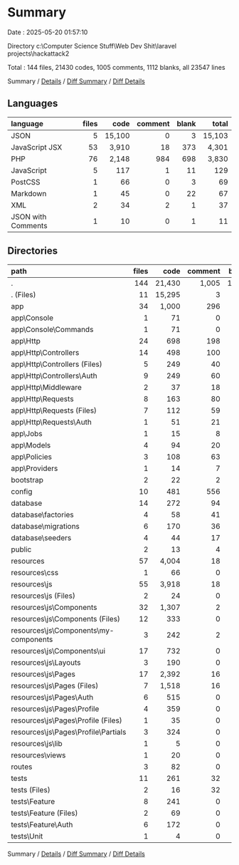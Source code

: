 # Summary

Date : 2025-05-20 01:57:10

Directory c:\\Computer Science Stuff\\Web Dev Shit\\laravel projects\\hackattack2

Total : 144 files,  21430 codes, 1005 comments, 1112 blanks, all 23547 lines

Summary / [Details](details.md) / [Diff Summary](diff.md) / [Diff Details](diff-details.md)

## Languages
| language | files | code | comment | blank | total |
| :--- | ---: | ---: | ---: | ---: | ---: |
| JSON | 5 | 15,100 | 0 | 3 | 15,103 |
| JavaScript JSX | 53 | 3,910 | 18 | 373 | 4,301 |
| PHP | 76 | 2,148 | 984 | 698 | 3,830 |
| JavaScript | 5 | 117 | 1 | 11 | 129 |
| PostCSS | 1 | 66 | 0 | 3 | 69 |
| Markdown | 1 | 45 | 0 | 22 | 67 |
| XML | 2 | 34 | 2 | 1 | 37 |
| JSON with Comments | 1 | 10 | 0 | 1 | 11 |

## Directories
| path | files | code | comment | blank | total |
| :--- | ---: | ---: | ---: | ---: | ---: |
| . | 144 | 21,430 | 1,005 | 1,112 | 23,547 |
| . (Files) | 11 | 15,295 | 3 | 34 | 15,332 |
| app | 34 | 1,000 | 296 | 284 | 1,580 |
| app\\Console | 1 | 71 | 0 | 24 | 95 |
| app\\Console\\Commands | 1 | 71 | 0 | 24 | 95 |
| app\\Http | 24 | 698 | 198 | 187 | 1,083 |
| app\\Http\\Controllers | 14 | 498 | 100 | 129 | 727 |
| app\\Http\\Controllers (Files) | 5 | 249 | 40 | 63 | 352 |
| app\\Http\\Controllers\\Auth | 9 | 249 | 60 | 66 | 375 |
| app\\Http\\Middleware | 2 | 37 | 18 | 10 | 65 |
| app\\Http\\Requests | 8 | 163 | 80 | 48 | 291 |
| app\\Http\\Requests (Files) | 7 | 112 | 59 | 34 | 205 |
| app\\Http\\Requests\\Auth | 1 | 51 | 21 | 14 | 86 |
| app\\Jobs | 1 | 15 | 8 | 7 | 30 |
| app\\Models | 4 | 94 | 20 | 31 | 145 |
| app\\Policies | 3 | 108 | 63 | 30 | 201 |
| app\\Providers | 1 | 14 | 7 | 5 | 26 |
| bootstrap | 2 | 22 | 2 | 6 | 30 |
| config | 10 | 481 | 556 | 191 | 1,228 |
| database | 14 | 272 | 94 | 66 | 432 |
| database\\factories | 4 | 58 | 41 | 18 | 117 |
| database\\migrations | 6 | 170 | 36 | 31 | 237 |
| database\\seeders | 4 | 44 | 17 | 17 | 78 |
| public | 2 | 13 | 4 | 7 | 24 |
| resources | 57 | 4,004 | 18 | 384 | 4,406 |
| resources\\css | 1 | 66 | 0 | 3 | 69 |
| resources\\js | 55 | 3,918 | 18 | 377 | 4,313 |
| resources\\js (Files) | 2 | 24 | 0 | 7 | 31 |
| resources\\js\\Components | 32 | 1,307 | 2 | 179 | 1,488 |
| resources\\js\\Components (Files) | 12 | 333 | 0 | 38 | 371 |
| resources\\js\\Components\\my-components | 3 | 242 | 2 | 14 | 258 |
| resources\\js\\Components\\ui | 17 | 732 | 0 | 127 | 859 |
| resources\\js\\Layouts | 3 | 190 | 0 | 19 | 209 |
| resources\\js\\Pages | 17 | 2,392 | 16 | 170 | 2,578 |
| resources\\js\\Pages (Files) | 7 | 1,518 | 16 | 58 | 1,592 |
| resources\\js\\Pages\\Auth | 6 | 515 | 0 | 53 | 568 |
| resources\\js\\Pages\\Profile | 4 | 359 | 0 | 59 | 418 |
| resources\\js\\Pages\\Profile (Files) | 1 | 35 | 0 | 5 | 40 |
| resources\\js\\Pages\\Profile\\Partials | 3 | 324 | 0 | 54 | 378 |
| resources\\js\\lib | 1 | 5 | 0 | 2 | 7 |
| resources\\views | 1 | 20 | 0 | 4 | 24 |
| routes | 3 | 82 | 0 | 30 | 112 |
| tests | 11 | 261 | 32 | 110 | 403 |
| tests (Files) | 2 | 16 | 32 | 11 | 59 |
| tests\\Feature | 8 | 241 | 0 | 97 | 338 |
| tests\\Feature (Files) | 2 | 69 | 0 | 25 | 94 |
| tests\\Feature\\Auth | 6 | 172 | 0 | 72 | 244 |
| tests\\Unit | 1 | 4 | 0 | 2 | 6 |

Summary / [Details](details.md) / [Diff Summary](diff.md) / [Diff Details](diff-details.md)